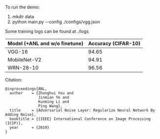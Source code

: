 To run the demo:

1. mkdir data
2. python main.py --config ./configs/vgg.json

Some training logs can be found at ./logs



| Model (+ANL and w/o finetune) | Accuracy (CIFAR-10) |
| ----------------------------- | ------------------- |
| VGG-16                        | 94.65               |
| MobileNet-V2                  | 94.91               |
| WRN-28-10                     | 96.56               |


Citation:
```
@inproceedings{ANL,
  author    = {Zhonghui You and
               Jinmian Ye and
               Kunming Li and
               Ping Wang},
  title     = {Adversarial Noise Layer: Regularize Neural Network By Adding Noise},
  booktitle = {{IEEE} International Conference on Image Processing (ICIP)},
  year      = {2019}
}
```